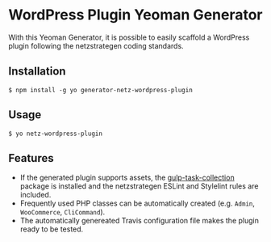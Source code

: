 # WordPress Plugin Yeoman Generator
With this Yeoman Generator, it is possible to easily scaffold a WordPress plugin
following the netzstrategen coding standards.

## Installation
```
$ npm install -g yo generator-netz-wordpress-plugin
```

## Usage
```
$ yo netz-wordpress-plugin
```

## Features
- If the generated plugin supports assets, the [gulp-task-collection](https://github.com/netzstrategen/gulp-task-collection)
  package is installed and the netzstrategen ESLint and Stylelint rules are included.
- Frequently used PHP classes can be automatically created (e.g. `Admin`, `WooCommerce`, `CliCommand`).
- The automatically genereated Travis configuration file makes the plugin ready to be tested.

